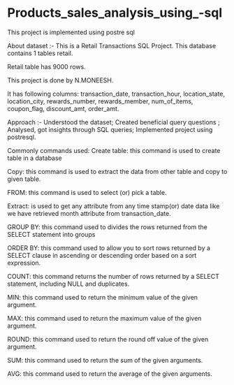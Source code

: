 # Products_sales_analysis_using_-sql
This project is implemented using postre sql

About dataset :- 
This is a Retail Transactions SQL Project. This database contains 1 tables retail.


Retail table has 9000 rows.


This project is done by N.MONEESH.	


It has following columns:
transaction_date, transaction_hour, location_state, location_city, rewards_number, rewards_member, num_of_items, coupon_flag, discount_amt, order_amt.	


Approach :- 
Understood the dataset; 
Created beneficial query questions ; 
Analysed, got insights through SQL queries; 
Implemented project using postresql. 

Commonly commands used:
Create table: this command is used to create table in a database 


Copy: this command is used to extract the data from other table and copy to given table.


FROM: this command is used to select (or) pick a table.


Extract: is used to get any attribute from any time stamp(or) date data like we have retrieved month attribute from transaction_date.


GROUP BY: this command used to divides the rows returned from the SELECT statement into groups


ORDER BY: this command used to allow you to sort rows returned by a SELECT clause in ascending or descending order based on a sort expression.


COUNT: this command returns the number of rows returned by a  SELECT statement, including NULL and duplicates.


MIN: this command used to return the minimum value of the given argument.


MAX: this command used to return the maximum value of the given argument.


ROUND: this command used to return the round off value of the given argument.


SUM: this command used to return the sum of the given arguments.


AVG: this command used to return the average of the given arguments.

